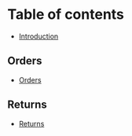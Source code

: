 # Table of contents

* [Introduction](README.md)

## Orders
* [Orders](README.md)

## Returns
* [Returns](README.md)
